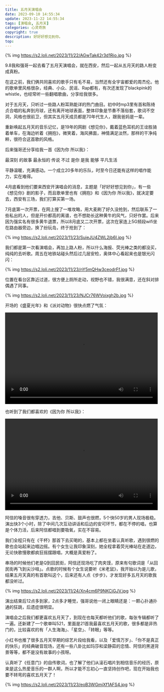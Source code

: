```yaml
---
title: 五月天演唱会
date: 2023-09-10 14:55:34
update: 2023-11-22 14:55:34
tags: [演唱会, 五月天]
categories: 心灵奇旅
copyright: true
description: 好好好想见到你。
top:
---
```


{% img https://s2.loli.net/2023/11/22/AGwTak42r3d1Rio.jpg %}

9.8我和强哥一起去看了五月天演唱会，就在西安，然后一起从五月天的路人粉变成真粉。

在这之前，我们俩共同喜欢的歌手只有毛不易，当然还有全宇宙都爱的周杰伦。他的歌单里风格很杂，经典、小众、民谣、Rap都有，有次还发现了blackpink的whistle，也经常听一些翻唱歌曲，分享给我很多。

对于五月天，只听过一些路人粉耳熟能详的热门曲目。初中时mp3里有首和陈绮贞合唱的私奔到月球，还有离开地球表面，整体印象是节奏不落俗套，歌词不空洞，风格也很前卫，但其实五月天成员都是70年代生人，跟我爸妈是一辈。

重新唤起五月天的音乐记忆，是19年的网剧《想见你》，戴着蓝色耳机的王诠胜骑着单车，在海边听着《拥抱》，微笑着，海风拂面，神情满足淡然，那样的干净纯粹，很符合这首歌的风格。

后来强哥还分享给我一首《因为你 所以我》：

最深刻 的故事 最永恒的 传说
不过 是你 是我 能够 平凡生活

平静温暖，充满感动。一个成立20多年的乐队，时至今日还能有这样的唱作能力，实在难得。

4月底看到他们要来西安开演唱会的消息，主题是「好好好想见到你」，有一些《想见你》剧的影子，而且歌单里也有《拥抱》和《因为你 所以我》，就决定要去，西安有三场，我们打算买第一场。

7月底第一次开票，在网上搜了一堆攻略，用大麦刷了好久没抢到，然后联系了一些私出的人，但是开价都高的离谱，也不想助长这种黄牛的风气，只好作罢。后来因为强实名有很多黄牛退票，所以8月底又二次开票，这次在家连上5G频段wifi坐在路由器旁边，换了纷玩岛，终于抢到了：

{% img https://s2.loli.net/2023/11/23/SuieJU4ZWL2jb6I.jpg %}

我们都是第一次看演唱会，再加上路人粉，所以什么海报、荧光棒之类的都没买，纯纯的去听歌。周五在地铁站碰头然后过几层安检，奥体中心看起来也是银光闪闪：

{% img https://s2.loli.net/2023/11/23/nY5mQHw3ceodrFf.jpg %}

位置在看台区靠近过道，很方便上厕所走动，视野也不错，我很满意，还在斜对排偶遇了同事。

{% img https://s2.loli.net/2023/11/23/NJCr76WVoixgh2b.jpg %}

开场的《盛夏光年》和《派对动物》很快点燃了气氛：

<video width="500" height="300" controls>
    <source src="../videos/mayday2.mp4" type=video/mp4>
</video>

也听到了我们都喜欢的《因为你 所以我》：

<video width="500" height="300" controls>
    <source src="../videos/mayday1.mp4" type=video/mp4>
</video>

阿信的嗓音很有穿透力，吉他、贝斯、鼓声也很燃，5个快50岁的男人现场极稳。演出快3个小时，除了中间几次互动讲话和后边的安可环节，都在不停的唱，也算是个体力活，后来阿信都唱到要吸氧，实在不容易。

我们全程只有在《干杯》那首下去买喝的，基本上都在坐着认真听歌，遇到很燃的歌也会站起来边唱边摇。有个女生让我印象深刻，她全程拿着荧光棒站在走道边，无论快歌慢歌都疯狂摇摆跟唱，大概是真爱粉了。

串场的时候他们老是Q到回民街，阿信还现场吃了肉夹馍，原来有句歌词是「从回民街再飞到尖沙咀」。点歌的时候有个女生说要听《米老鼠》，我开始以为是儿歌，结果五月天真的有首歌叫这个，后来还有人点《步步》，才发现好多五月天的歌我都没听过。

{% img https://s2.loli.net/2023/11/24/Xn4cm6P9NKCjGJV.jpg %}

演出结束后12点多到家，2点多才睡觉，强哥说他一闭上眼睛还是：一颗心扑通扑通的狂跳，后遗症很明显。

演唱会之后我们都更喜欢五月天了，到现在也每天都听他们的歌，每张专辑都听了一遍。还新建了一个歌单叫521，里面是21首我最喜欢五月天的歌，很多都是非热门的，比较喜欢的有「人生海海」、「星空」、「转眼」等等。

小红书也推了很多五月天早期的综艺片段给我看，以及「爱情万岁」、「你不是真正的快乐」的经典破音现场，还有一些八卦比如玛莎和梁静茹的恋情、阿信的黑道背景等等，都不是没有故事的小孩呀。

认真听了《任意门》的自传歌词，也了解了他们从滚石唱片到相信音乐的经历，原来是这么热爱音乐的一群人啊，所以才能不忘初心一直坚持创作吧，现在开始我也要不转弯的喜欢五月天了！

{% img https://s2.loli.net/2023/11/23/eoB3WGmjXf1AFS4.jpg %}